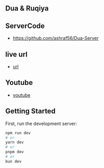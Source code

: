 ## Dua & Ruqiya

## ServerCode 
-  https://github.com/ashraf56/Dua-Server


## live url
- [url](https://dua-ruqiya.vercel.app/dua?subcat_name_en=The%20servant%20is%20dependent%20on%20his%20Lord&subcat_id=1)

## Youtube
- [youtube](https://youtu.be/RcMK4XY5OOQ)

## Getting Started

First, run the development server:

```bash
npm run dev
# or
yarn dev
# or
pnpm dev
# or
bun dev
```




